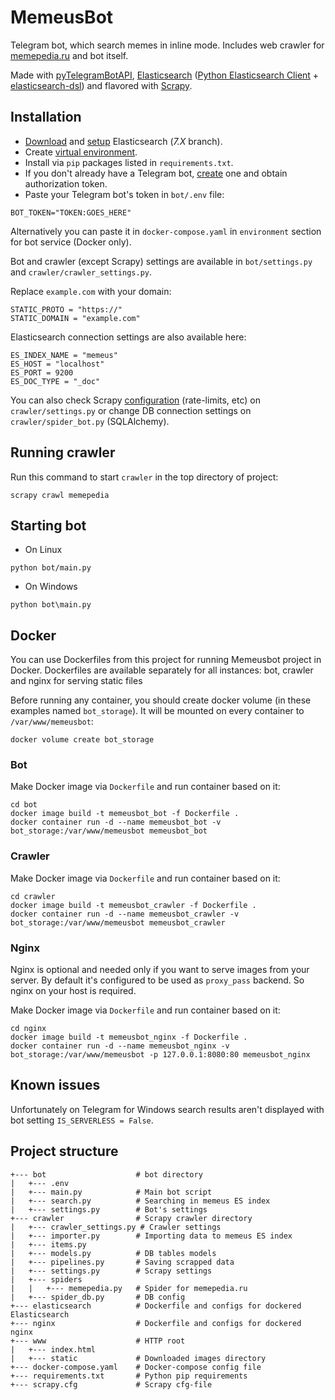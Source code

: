 # MemeusBot 

Telegram bot, which search memes in inline mode. Includes web crawler for [memepedia.ru](https://memepedia.ru) and bot itself.

Made with [pyTelegramBotAPI](https://github.com/eternnoir/pyTelegramBotAPI), [Elasticsearch](https://www.elastic.co/) ([Python Elasticsearch Client](https://elasticsearch-py.readthedocs.io/) + [elasticsearch-dsl](https://elasticsearch-dsl.readthedocs.io/)) and flavored with [Scrapy](https://scrapy.org/).

## Installation
* [Download](https://www.elastic.co/downloads/elasticsearch) and [setup](https://www.elastic.co/downloads/elasticsearch#installation-steps) Elasticsearch (*7.X* branch).
* Create [virtual environment](https://docs.python.org/3/tutorial/venv.html).
* Install via ``pip`` packages listed in ``requirements.txt``.
* If you don't already have a Telegram bot, [create](https://core.telegram.org/bots#6-botfather) one and obtain authorization token.
* Paste your Telegram bot's token in ``bot/.env`` file: 

```
BOT_TOKEN="TOKEN:GOES_HERE"
```
Alternatively you can paste it in ``docker-compose.yaml`` in ``environment`` section for bot service (Docker only).

Bot and crawler (except Scrapy) settings are available in ``bot/settings.py`` and ``crawler/crawler_settings.py``.

Replace ``example.com`` with your domain:

```
STATIC_PROTO = "https://"
STATIC_DOMAIN = "example.com"
```

Elasticsearch connection settings are also available here:

```
ES_INDEX_NAME = "memeus"
ES_HOST = "localhost"
ES_PORT = 9200
ES_DOC_TYPE = "_doc"
```

You can also check Scrapy [configuration](https://docs.scrapy.org/en/latest/topics/settings.html) (rate-limits, etc) on ``crawler/settings.py`` or change DB connection settings on ``crawler/spider_bot.py`` (SQLAlchemy).

## Running crawler
Run this command to start ``crawler`` in the top directory of project:
```
scrapy crawl memepedia
```

## Starting bot
* On Linux
```
python bot/main.py
```
* On Windows
```
python bot\main.py
```

## Docker
You can use Dockerfiles from this project for running Memeusbot project in Docker.
Dockerfiles are available separately for all instances: bot, crawler and nginx for serving static files

Before running any container, you should create docker volume (in these examples named ``bot_storage``).
It will be mounted on every container to ``/var/www/memeusbot``:
```
docker volume create bot_storage
```

### Bot
Make Docker image via ``Dockerfile`` and run container based on it:
```
cd bot
docker image build -t memeusbot_bot -f Dockerfile . 
docker container run -d --name memeusbot_bot -v bot_storage:/var/www/memeusbot memeusbot_bot
```

### Crawler
Make Docker image via ``Dockerfile`` and run container based on it:
```
cd crawler
docker image build -t memeusbot_crawler -f Dockerfile . 
docker container run -d --name memeusbot_crawler -v bot_storage:/var/www/memeusbot memeusbot_crawler
```

### Nginx
Nginx is optional and needed only if you want to serve images from your server. 
By default it's configured to be used as ``proxy_pass`` backend. So nginx on your host is required.

Make Docker image via ``Dockerfile`` and run container based on it:
```
cd nginx
docker image build -t memeusbot_nginx -f Dockerfile . 
docker container run -d --name memeusbot_nginx -v bot_storage:/var/www/memeusbot -p 127.0.0.1:8080:80 memeusbot_nginx
```

## Known issues

Unfortunately on Telegram for Windows search results aren't displayed with bot setting ``IS_SERVERLESS = False``.

## Project structure
```
+--- bot                    # bot directory
|   +--- .env
|   +--- main.py            # Main bot script
|   +--- search.py          # Searching in memeus ES index
|   +--- settings.py        # Bot's settings
+--- crawler                # Scrapy crawler directory
|   +--- crawler_settings.py # Crawler settings 
|   +--- importer.py        # Importing data to memeus ES index
|   +--- items.py 
|   +--- models.py          # DB tables models
|   +--- pipelines.py       # Saving scrapped data
|   +--- settings.py        # Scrapy settings
|   +--- spiders
|   |   +--- memepedia.py   # Spider for memepedia.ru
|   +--- spider_db.py       # DB config
+--- elasticsearch          # Dockerfile and configs for dockered Elasticsearch
+--- nginx                  # Dockerfile and configs for dockered nginx
+--- www                    # HTTP root
|   +--- index.html
|   +--- static             # Downloaded images directory
+--- docker-compose.yaml    # Docker-compose config file
+--- requirements.txt       # Python pip requirements
+--- scrapy.cfg             # Scrapy cfg-file
```